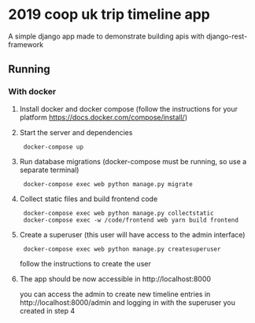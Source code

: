 # 2019 coop uk trip timeline app

A simple django app made to demonstrate building apis with django-rest-framework

## Running

### With docker

1. Install docker and docker compose (follow the instructions for your platform https://docs.docker.com/compose/install/)

1. Start the server and dependencies

        docker-compose up

1. Run database migrations (docker-compose must be running, so use a separate terminal)

        docker-compose exec web python manage.py migrate 
        
1. Collect static files and build frontend code

        docker-compose exec web python manage.py collectstatic
        docker-compose exec -w /code/frontend web yarn build frontend 
        
1. Create a superuser (this user will have access to the admin interface)

        docker-compose exec web python manage.py createsuperuser

    follow the instructions to create the user
    
1. The app should be now accessible in http://localhost:8000

    you can access the admin to create new timeline entries in http://localhost:8000/admin and logging in with the superuser you created in step 4 
    
